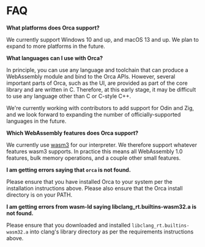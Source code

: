 # FAQ

**What platforms does Orca support?**

We currently support Windows 10 and up, and macOS 13 and up. We plan to expand to more platforms in the future.

**What languages can I use with Orca?**

In principle, you can use any language and toolchain that can produce a WebAssembly module and bind to the Orca APIs. However, several important parts of Orca, such as the UI, are provided as part of the core library and are written in C. Therefore, at this early stage, it may be difficult to use any language other than C or C-style C++.

We're currently working with contributors to add support for Odin and Zig, and we look forward to expanding the number of officially-supported languages in the future.

**Which WebAssembly features does Orca support?**

We currently use [wasm3](https://github.com/wasm3/wasm3) for our interpreter. We therefore support whatever features wasm3 supports. In practice this means all WebAssembly 1.0 features, bulk memory operations, and a couple other small features.


**I am getting errors saying that `orca` is not found.**

Please ensure that you have installed Orca to your system per the installation instructions above. Please also ensure that the Orca install directory is on your PATH.

**I am getting errors from wasm-ld saying libclang_rt.builtins-wasm32.a is not found.**

Please ensure that you downloaded and installed `libclang_rt.builtins-wasm32.a` into clang's library directory as per the requirements instructions above.